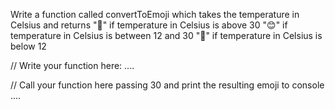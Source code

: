 Write a function called convertToEmoji which takes the temperature in Celsius
and returns
"🥵" if temperature in Celsius is above 30
"😊" if temperature in Celsius is between 12 and 30
"🥶" if temperature in Celsius is below 12

// Write your function here:
....


// Call your function here passing 30 and print the resulting emoji to console
....
